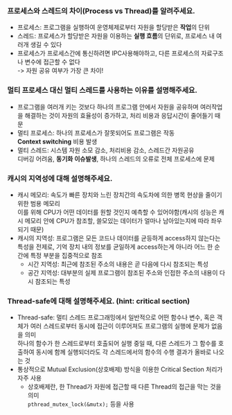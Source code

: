 ### 프로세스와 스레드의 차이(Process vs Thread)를 알려주세요.
- 프로세스: 프로그램을 실행하여 운영체제로부터 자원을 할당받은 **작업**의 단위
- 스레드: 프로세스가 할당받은 자원을 이용하는 **실행 흐름**의 단위로, 프로세스 내 여러개 생길 수 있다 
- 프로세스가 프로세스간에 통신하려면 IPC사용해야하고, 다른 프로세스의 자료구조나 변수에 접근할 수 없다  
-> 자원 공유 여부가 가장 큰 차이!

### 멀티 프로세스 대신 멀티 스레드를 사용하는 이유를 설명해주세요.
- 프로그램을 여러개 키는 것보다 하나의 프로그램 안에서 자원을 공유하며 여러작업을 해결하는 것이 자원의 효율성이 증가하고, 처리 비용과 응답시간이 줄어들기 때문
- 멀티 프로세스: 하나의 프로세스가 잘못되어도 프로그램은 작동  
**Context switching** 비용 발생
- 멀티 스레드: 시스템 자원 소모 감소, 처리비용 감소, 스레드간 자원공유  
디버깅 어려움, **동기화 이슈발생**, 하나의 스레드의 오류로 전체 프로세스에 문제


### 캐시의 지역성에 대해 설명해주세요.
- 캐시 메모리: 속도가 빠른 장치와 느린 장치간의 속도차에 의한 병목 현상을 줄이기 위한 범용 메모리  
이를 위해 CPU가 어떤 데이터를 원할 것인지 예측할 수 있어야함(캐시의 성능은 캐시 메모리 안에 CPU가 참조할, 쓸모있는 데이터가 얼마나 남아있는지에 따라 좌우되기 때문)
- 캐시의 지역성: 프로그램은 모든 코드나 데이터를 균등하게 access하지 않는다는 특성을 전제로, 기억 장치 내의 정보를 균일하게 access하는게 아니라 어느 한 순간에 특정 부분을 집중적으로 참조
  - 시간 지역성: 최근에 참조된 주소의 내용은 곧 다음에 다시 참조되는 특성
  - 공간 지역성: 대부분의 실제 프로그램이 참조된 주소와 인접한 주소의 내용이 다시 참조되는 특성


### Thread-safe에 대해 설명해주세요. (hint: critical section)
- Thread-safe: 멀티 스레드 프로그래밍에서 일반적으로 어떤 함수나 변수, 혹은 객체가 여러 스레드로부터 동시에 접근이 이루어져도 프로그램의 실행에 문제가 없음을 의미  
하나의 함수가 한 스레드로부터 호출되어 실행 중일 때, 다른 스레드가 그 함수를 호출하여 동시에 함께 실행되더라도 각 스레드에서의 함수의 수행 결과가 올바로 나오는 것
- 통상적으로 Mutual Exclusion(상호배제) 방식을 이용한 Critical Section 처리가 자주 사용
  - 상호배제란, 한 Thread가 자원에 접근할 때 다른 Thread의 접근을 막는 것을 의미  
  `pthread_mutex_lock(&mutx);` 등을 사용